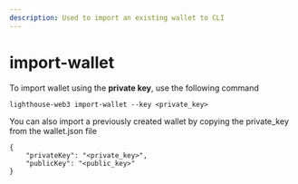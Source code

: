 ```yaml
---
description: Used to import an existing wallet to CLI
---
```


# import-wallet

To import wallet using the **private key**, use the following command

```
lighthouse-web3 import-wallet --key <private_key>
```



You can also import a previously created wallet by copying the private\_key from the wallet.json file&#x20;

```
{
    "privateKey": "<private_key>",
    "publicKey": "<public_key>"
}
```

